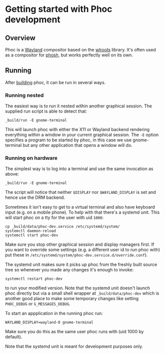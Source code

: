 # Getting started with Phoc development

## Overview
Phoc is a [Wayland](https://wayland.freedesktop.org/) compositor based on the
[wlroots](https://gitlab.freedesktop.org/wlroots) library. It's often
used as a compositor for
[phosh](https://gitlab.gnome.org/World/Phosh/phosh), but works
perfectly well on its own.

## Running

After
[building](https://gitlab.gnome.org/World/Phosh/phosh/-/blob/main/README.md)
phoc, it can be run in several ways.

### Running nested

The easiest way is to run it nested within another graphical session. The
supplied run script is able to detect that:

    _build/run -E gnome-terminal

This will launch phoc with either the X11 or Wayland backend rendering
everything within a window in your current graphical session. The `-E`
option specifies a program to be started by phoc, in this case we use
gnome-terminal but any other application that opens a window will do.

### Running on hardware

The simplest way is to log into a terminal and use the same invocation as
above:

    _build/run -E gnome-terminal

The script will notice that neither `$DISPLAY` nor `$WAYLAND_DISPLAY` is set
and hence use the DRM backend.

Sometimes it isn't easy to get to a virtual terminal and also have keyboard
input (e.g. on a mobile phone). To help with that there's a systemd unit.
This will start phoc on a tty for the user with uid `1000`:

    cp _build/data/phoc-dev.service /etc/systemd/system/
    systemctl daemon-reload
    systemctl start phoc-dev

Make sure you stop other graphical session and display managers first.
If you want to override some settings (e.g. a different user id to run phoc
with) put these in `/etc/systemd/system/phoc-dev.service.d/override.conf`).

The systemd unit makes sure it picks up phoc from the freshly built source tree
so whenever you made any changes it's enough to invoke:

    systemctl restart phoc-dev

to run your modified version. Note that the systemd unit doesn't launch phoc
directly but via a small shell wrapper at `_build/data/phoc-dev` which is another
good place to make some temporary changes like setting `PHOC_DEBUG` or
`G_MESSAGES_DEBUG`.

To start an appplication in the running phoc run:

    WAYLAND_DISPLAY=wayland-0 gnome-terminal

Make sure you do this as the same user phoc runs with (uid 1000 by default).

Note that the systemd unit is meant for development purposes only.
